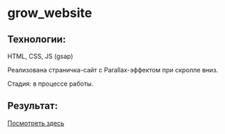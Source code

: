 # grow_website

## Технологии:
HTML, CSS, JS (gsap)


Реализована страничка-сайт с Parallax-эффектом при скролле вниз.

Стадия: в процессе работы.

## Результат:

<a href="https://rasalila.github.io/grow_website/">Посмотреть здесь</a>